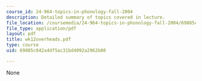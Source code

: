 ```yaml
---
course_id: 24-964-topics-in-phonology-fall-2004
description: Detailed summary of topics covered in lecture.
file_location: /coursemedia/24-964-topics-in-phonology-fall-2004/69885c842a4df5ac31bd4092a2962b80_wk12overheads.pdf
file_type: application/pdf
layout: pdf
title: wk12overheads.pdf
type: course
uid: 69885c842a4df5ac31bd4092a2962b80

---
```

None
